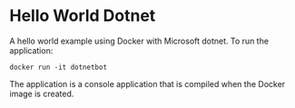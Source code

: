 # Hello World Dotnet

A hello world example using Docker with Microsoft dotnet. To run the application:

`docker run -it dotnetbot`

The application is a console application that is compiled when the Docker image is created. 
